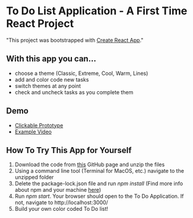 # To Do List Application - A First Time React Project

"This project was bootstrapped with [Create React App](https://github.com/facebook/create-react-app)."

## With this app you can...
- choose a theme (Classic, Extreme, Cool, Warm, Lines)
- add and color code new tasks
- switch themes at any point
- check and uncheck tasks as you complete them

## Demo
* [Clickable Prototype](https://www.figma.com/proto/O2vfZ9c17rfELeFYW0cdz2/todoapp?node-id=2%3A2&scaling=scale-down&page-id=0%3A1&starting-point-node-id=2%3A2)
* [Example Video](https://drive.google.com/file/d/1QOY-XTNdd9uvkcRazFllTle_wnM-Kkkc/view?usp=sharing)

## How To Try This App for Yourself
1. Download the code from [this](https://github.com/raveenajain/todoapp) GitHub page and unzip the files
2. Using a command line tool (Terminal for MacOS, etc.) navigate to the unzipped folder
3. Delete the package-lock.json file and run *npm install* (Find more info about npm and your machine [here](https://docs.npmjs.com/downloading-and-installing-node-js-and-npm))
4. Run *npm start*. Your browser should open to the To Do Application. If not, navigate to http://localhost:3000/
5. Build your own color coded To Do list!
